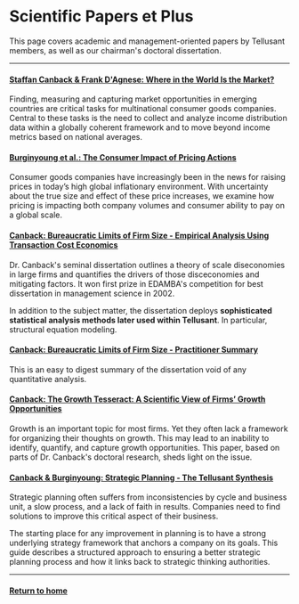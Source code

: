 # Scientific Papers et Plus
This page covers academic and management-oriented papers by Tellusant members, as well as our chairman's doctoral dissertation.  

---
#### [Staffan Canback & Frank D'Agnese: Where in the World Is the Market?](Canback-D'Agnese-Where-in-the-World-Is-the-Market.pdf)
Finding, measuring and capturing market opportunities in emerging countries are critical tasks for multinational consumer goods companies. Central to these tasks is the need to collect and analyze income distribution data within a globally coherent framework and to move beyond income metrics based on national averages.  

#### [Burginyoung et al.: The Consumer Impact of Pricing Actions](Burginyoung-et-al-Consumer-Impact-of-Pricing-Actions.pdf)
Consumer goods companies have increasingly been in the news for raising prices in today’s high global inflationary environment. With uncertainty about the true size and effect of these price increases, we examine how pricing is impacting both company volumes and consumer ability to pay on a global scale.  

#### [Canback: Bureaucratic Limits of Firm Size - Empirical Analysis Using Transaction Cost Economics](Canback-Bureaucratic-Limits-of-Firm-Size-Doctoral-Dissertation.pdf)  
Dr. Canback's seminal dissertation outlines a theory of scale diseconomies in large firms and quantifies the drivers of those disceconomies and mitigating factors. It won first prize in EDAMBA's competition for best dissertation in management science in 2002.  

In addition to the subject matter, the dissertation deploys **sophisticated statistical analysis methods later used within Tellusant**. In particular, structural equation modeling.

#### [Canback: Bureaucratic Limits of Firm Size - Practitioner Summary](Canback-Bureaucratic-Limits-of-Firm-Size-Practitioner-Summary.pdf)  
This is an easy to digest summary of the dissertation void of any quantitative analysis.

#### [Canback: The Growth Tesseract: A Scientific View of Firms’ Growth Opportunities ](Canback-Growth-Tesseract.pdf)
Growth is an important topic for most firms. Yet they often lack a framework for organizing their thoughts on growth. This may lead
to an inability to identify, quantify, and capture growth opportunities. This paper, based on parts of Dr. Canback's doctoral research, sheds light on the issue.  

#### [Canback & Burginyoung: Strategic Planning - The Tellusant Synthesis](Canback-Burginyoung-Strategic-Planning-Tellusant-Synthesis.pdf)
Strategic planning often suffers from inconsistencies by cycle and business unit, a slow process, and a lack of faith in results. Companies need to find solutions to improve this critical aspect of their business.

The starting place for any improvement in planning is to have a strong underlying strategy framework that anchors a company on its goals. This guide describes a structured approach to ensuring a better strategic planning process and how it links back to strategic thinking authorities.  

---
#### [Return to home](../index.md)
